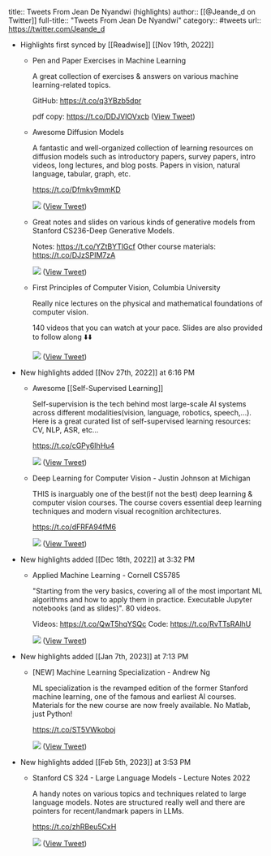 title:: Tweets From Jean De Nyandwi (highlights)
author:: [[@Jeande_d on Twitter]]
full-title:: "Tweets From Jean De Nyandwi"
category:: #tweets
url:: https://twitter.com/Jeande_d

- Highlights first synced by [[Readwise]] [[Nov 19th, 2022]]
	- Pen and Paper Exercises in Machine Learning
	  
	  A great collection of exercises & answers on various machine learning-related topics.
	  
	  GitHub: https://t.co/q3YBzb5dpr
	  
	  pdf copy: https://t.co/DDJVIOVxcb ([View Tweet](https://twitter.com/Jeande_d/status/1574865251828256768))
	- Awesome Diffusion Models
	  
	  A fantastic and well-organized collection of learning resources on diffusion models such as introductory papers, survey papers, intro videos, long lectures, and blog posts. Papers in vision, natural language, tabular, graph, etc.
	  
	  https://t.co/Dfmkv9mmKD 
	  
	  ![](https://pbs.twimg.com/media/FeflnK_VUAANEqY.jpg) ([View Tweet](https://twitter.com/Jeande_d/status/1578482659105218560))
	- Great notes and slides on various kinds of generative models from Stanford CS236-Deep Generative Models.
	  
	  Notes: https://t.co/YZtBYTlGcf
	  Other course materials: https://t.co/DJzSPIM7zA 
	  
	  ![](https://pbs.twimg.com/media/FfS8zwzVQAA70lc.jpg) ([View Tweet](https://twitter.com/Jeande_d/status/1582096970897768448))
	- First Principles of Computer Vision, Columbia University
	  
	  Really nice lectures on the physical and mathematical foundations of computer vision.
	  
	  140 videos that you can watch at your pace. Slides are also provided to follow along ⬇️⬇️ 
	  
	  ![](https://pbs.twimg.com/media/Ff8IXxuVsAA-pXp.jpg) ([View Tweet](https://twitter.com/Jeande_d/status/1584994804588457985))
- New highlights added [[Nov 27th, 2022]] at 6:16 PM
	- Awesome [[Self-Supervised Learning]]
	  
	  Self-supervision is the tech behind most large-scale AI systems across different modalities(vision, language, robotics, speech,...). Here is a great curated list of self-supervised learning resources: CV, NLP, ASR, etc...
	  
	  https://t.co/cGPy6IhHu4 
	  
	  ![](https://pbs.twimg.com/media/FgBQS6iVIAARuN0.jpg) ([View Tweet](https://twitter.com/Jeande_d/status/1585355358754643968))
	- Deep Learning for Computer Vision - Justin Johnson at Michigan
	  
	  THIS is inarguably one of the best(if not the best) deep learning & computer vision courses. The course covers essential deep learning techniques and modern visual recognition architectures.
	  
	  https://t.co/dFRFA94fM6 
	  
	  ![](https://pbs.twimg.com/media/FihCDZ_VEAAEHAs.jpg) ([View Tweet](https://twitter.com/Jeande_d/status/1596598699638943744))
- New highlights added [[Dec 18th, 2022]] at 3:32 PM
	- Applied Machine Learning - Cornell CS5785
	  
	  "Starting from the very basics, covering all of the most important ML algorithms and how to apply them in practice. Executable Jupyter notebooks (and as slides)".  80 videos.
	  
	  Videos: https://t.co/QwT5hqYSQc
	  Code: https://t.co/RvTTsRAlhU 
	  
	  ![](https://pbs.twimg.com/media/FkM4lpRVQAAkuXC.jpg) ([View Tweet](https://twitter.com/Jeande_d/status/1604188117979656192))
- New highlights added [[Jan 7th, 2023]] at 7:13 PM
	- [NEW] Machine Learning Specialization - Andrew Ng
	  
	  ML specialization is the revamped edition of the former Stanford machine learning, one of the famous and earliest AI courses. Materials for the new course are now freely available. No Matlab, just Python!
	  
	  https://t.co/ST5VWkoboj 
	  
	  ![](https://pbs.twimg.com/media/Fl0DigcaEAA257T.jpg) ([View Tweet](https://twitter.com/Jeande_d/status/1611448145829036032))
- New highlights added [[Feb 5th, 2023]] at 3:53 PM
	- Stanford CS 324 - Large Language Models - Lecture Notes 2022
	  
	  A handy notes on various topics and techniques related to large language models. Notes are structured really well and there are pointers for recent/landmark papers in LLMs.
	  
	  https://t.co/zhRBeu5CxH 
	  
	  ![](https://pbs.twimg.com/media/FoJimYNacAApkLL.jpg) ([View Tweet](https://twitter.com/Jeande_d/status/1621967231826665472))